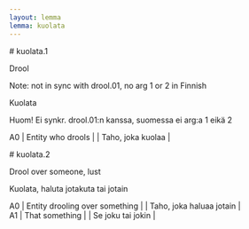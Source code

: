 ```yaml
---
layout: lemma
lemma: kuolata
---
```


<div class="sense">
# <span class="sensename">kuolata.1</span>

<span class="description">Drool</span>

Note: not in sync with drool.01, no arg 1 or 2 in Finnish

<span class="description">Kuolata</span>

Huom! Ei synkr. drool.01:n kanssa, suomessa ei arg:a 1 eikä 2

A0 | Entity who drools |   | Taho, joka kuolaa |  

</div>

<div class="sense">
# <span class="sensename">kuolata.2</span>

<span class="description">Drool over someone, lust</span>

<span class="description">Kuolata, haluta jotakuta tai jotain</span>

A0 | Entity drooling over something |   | Taho, joka haluaa jotain |  
A1 | That something |   | Se joku tai jokin |  

</div>

